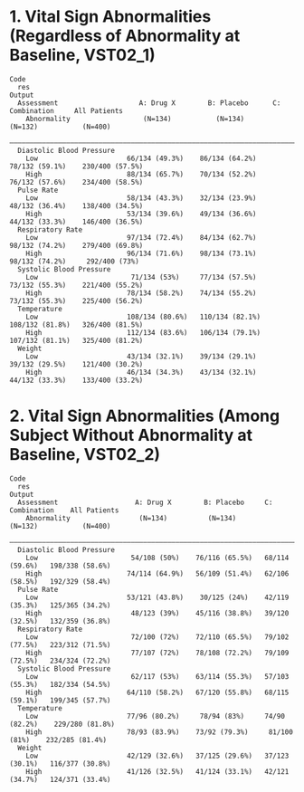 # 1. Vital Sign Abnormalities (Regardless of Abnormality at Baseline, VST02_1)

    Code
      res
    Output
      Assessment                    A: Drug X        B: Placebo      C: Combination     All Patients  
        Abnormality                  (N=134)           (N=134)           (N=132)           (N=400)    
      ————————————————————————————————————————————————————————————————————————————————————————————————
      Diastolic Blood Pressure                                                                        
        Low                      66/134 (49.3%)    86/134 (64.2%)    78/132 (59.1%)    230/400 (57.5%)
        High                     88/134 (65.7%)    70/134 (52.2%)    76/132 (57.6%)    234/400 (58.5%)
      Pulse Rate                                                                                      
        Low                      58/134 (43.3%)    32/134 (23.9%)    48/132 (36.4%)    138/400 (34.5%)
        High                     53/134 (39.6%)    49/134 (36.6%)    44/132 (33.3%)    146/400 (36.5%)
      Respiratory Rate                                                                                
        Low                      97/134 (72.4%)    84/134 (62.7%)    98/132 (74.2%)    279/400 (69.8%)
        High                     96/134 (71.6%)    98/134 (73.1%)    98/132 (74.2%)     292/400 (73%) 
      Systolic Blood Pressure                                                                         
        Low                       71/134 (53%)     77/134 (57.5%)    73/132 (55.3%)    221/400 (55.2%)
        High                     78/134 (58.2%)    74/134 (55.2%)    73/132 (55.3%)    225/400 (56.2%)
      Temperature                                                                                     
        Low                      108/134 (80.6%)   110/134 (82.1%)   108/132 (81.8%)   326/400 (81.5%)
        High                     112/134 (83.6%)   106/134 (79.1%)   107/132 (81.1%)   325/400 (81.2%)
      Weight                                                                                          
        Low                      43/134 (32.1%)    39/134 (29.1%)    39/132 (29.5%)    121/400 (30.2%)
        High                     46/134 (34.3%)    43/134 (32.1%)    44/132 (33.3%)    133/400 (33.2%)

# 2. Vital Sign Abnormalities (Among Subject Without Abnormality at Baseline, VST02_2)

    Code
      res
    Output
      Assessment                   A: Drug X        B: Placebo     C: Combination    All Patients  
        Abnormality                 (N=134)          (N=134)          (N=132)           (N=400)    
      —————————————————————————————————————————————————————————————————————————————————————————————
      Diastolic Blood Pressure                                                                     
        Low                       54/108 (50%)    76/116 (65.5%)   68/114 (59.6%)   198/338 (58.6%)
        High                     74/114 (64.9%)   56/109 (51.4%)   62/106 (58.5%)   192/329 (58.4%)
      Pulse Rate                                                                                   
        Low                      53/121 (43.8%)    30/125 (24%)    42/119 (35.3%)   125/365 (34.2%)
        High                      48/123 (39%)    45/116 (38.8%)   39/120 (32.5%)   132/359 (36.8%)
      Respiratory Rate                                                                             
        Low                       72/100 (72%)    72/110 (65.5%)   79/102 (77.5%)   223/312 (71.5%)
        High                      77/107 (72%)    78/108 (72.2%)   79/109 (72.5%)   234/324 (72.2%)
      Systolic Blood Pressure                                                                      
        Low                       62/117 (53%)    63/114 (55.3%)   57/103 (55.3%)   182/334 (54.5%)
        High                     64/110 (58.2%)   67/120 (55.8%)   68/115 (59.1%)   199/345 (57.7%)
      Temperature                                                                                  
        Low                      77/96 (80.2%)     78/94 (83%)     74/90 (82.2%)    229/280 (81.8%)
        High                     78/93 (83.9%)    73/92 (79.3%)     81/100 (81%)    232/285 (81.4%)
      Weight                                                                                       
        Low                      42/129 (32.6%)   37/125 (29.6%)   37/123 (30.1%)   116/377 (30.8%)
        High                     41/126 (32.5%)   41/124 (33.1%)   42/121 (34.7%)   124/371 (33.4%)

